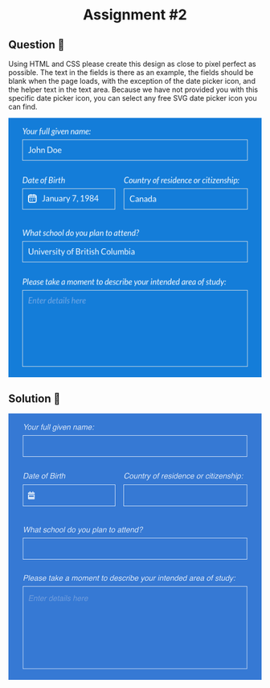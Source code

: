 <h1 align="center">Assignment #2</h1>

## Question 📃

Using HTML and CSS please create this design as close to pixel perfect as possible. The text in the fields is there as an example, the fields should be blank when the page loads, with the exception of the date picker icon, and the helper text in the text area. Because we have not provided you with this specific date picker icon, you can select any free SVG date picker icon you can find.

<img src="demo.png" alt="demo" style="display: block; margin: 0 auto">

## Solution 🚀

<img src="output.png" alt="demo" height="529" style="display: block; margin: 0 auto">
